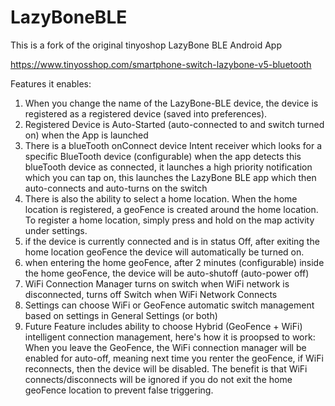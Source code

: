 # LazyBoneBLE 

This is a fork of the original tinyoshop LazyBone BLE Android App

https://www.tinyosshop.com/smartphone-switch-lazybone-v5-bluetooth

Features it enables:
1. When you change the name of the LazyBone-BLE device, the device is registered as a registered device (saved into preferences).
2. Registered Device is Auto-Started (auto-connected to and switch turned on) when the App is launched
3. There is a blueTooth onConnect device Intent receiver which looks for a specific BlueTooth device (configurable) when the app detects this blueTooth device as connected, 
it launches a high priority notification which you can tap on, this launches the LazyBone BLE app which then auto-connects and auto-turns on the switch
4. There is also the ability to select a home location.  When the home location is registered, a geoFence is created around the home location.  To
register a home location, simply press and hold on the map activity under settings.
5. if the device is currently connected and is in status Off, after exiting the home location geoFence the device will automatically be turned on.
6. when entering the home geoFence, after 2 minutes (configurable) inside the home geoFence, the device will be auto-shutoff (auto-power off)
7. WiFi Connection Manager turns on switch when WiFi network is disconnected, turns off Switch when WiFi Network Connects
8. Settings can choose WiFi or GeoFence automatic switch management based on settings in General Settings (or both)
9. Future Feature includes ability to choose Hybrid (GeoFence + WiFi) intelligent connection management, here's how it is proopsed to work:
When you leave the GeoFence, the WiFi connection manager will be enabled for auto-off, meaning next time you renter the geoFence, if WiFi reconnects, then the device will be disabled.  The benefit is that WiFi connects/disconnects will be ignored if you do not exit the home geoFence location to prevent false triggering.
